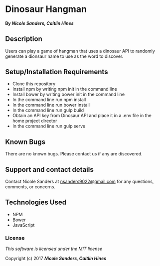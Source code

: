 # Dinosaur Hangman

#### By _**Nicole Sanders, Caitlin Hines**_

## Description

Users can play a game of hangman that uses a dinosaur API to randomly generate a dionsaur name to use as the word to discover.

## Setup/Installation Requirements

* Clone this repository
* Install npm by writing npm init in the command line
* Install bower by writing bower init in the command line
* In the command line run npm install
* In the command line run bower install
* In the command line run gulp build
* Obtain an API key from Dinosaur API and place it in a .env file in the home project director
* In the command line run gulp serve

## Known Bugs

There are no known bugs. Please contact us if any are discovered.

## Support and contact details

Contact Nicole Sanders at nsanders9022@gmail.com for any questions, comments, or concerns.

## Technologies Used

* NPM
* Bower
* JavaScript

### License

*This software is licensed under the MIT license*

Copyright (c) 2017 **_Nicole Sanders, Caitlin Hines_**
